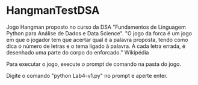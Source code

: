 # HangmanTestDSA
Jogo Hangman proposto no curso da DSA "Fundamentos de Linguagem Python para Análise de Dados e Data Science".
"O jogo da forca é um jogo em que o jogador tem que acertar qual é a palavra proposta, tendo como dica o número de letras e o tema ligado à palavra. A cada letra errada, é desenhado uma parte do corpo do enforcado." Wikipédia

Para executar o jogo, execute o prompt de comando na pasta do jogo.

Digite o comando "python Lab4-v1.py" no prompt e aperte enter.
